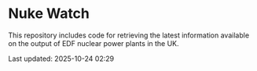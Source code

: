 # Nuke Watch

This repository includes code for retrieving the latest information available on the output of EDF nuclear power plants in the UK.

Last updated: 2025-10-24 02:29
